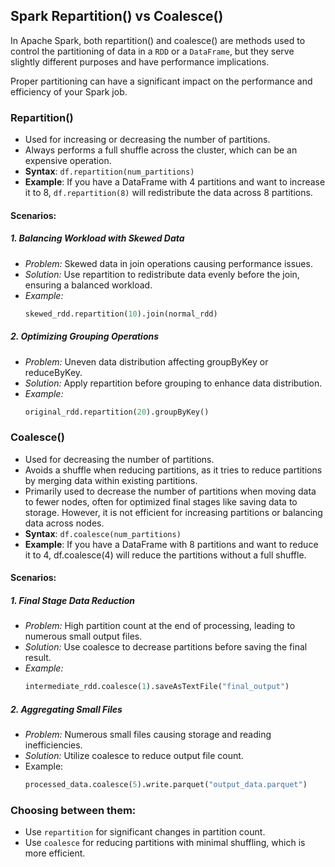 ## Spark Repartition() vs Coalesce()

In Apache Spark, both repartition() and coalesce() are methods used to control the partitioning of data in a `RDD` or a `DataFrame`, but they serve slightly different purposes and have performance implications.

Proper partitioning can have a significant impact on the performance and efficiency of your Spark job.

### Repartition()
- Used for increasing or decreasing the number of partitions.
- Always performs a full shuffle across the cluster, which can be an expensive operation.
- **Syntax**: `df.repartition(num_partitions)`
- **Example**: If you have a DataFrame with 4 partitions and want to increase it to 8, `df.repartition(8)` will redistribute the data across 8 partitions.

#### Scenarios:

##### 1. Balancing Workload with Skewed Data

- *Problem:* Skewed data in join operations causing performance issues.
- *Solution:* Use repartition to redistribute data evenly before the join, ensuring a balanced workload.
- *Example:* 
  ```python
  skewed_rdd.repartition(10).join(normal_rdd)
  ```

##### 2. Optimizing Grouping Operations

- *Problem:* Uneven data distribution affecting groupByKey or reduceByKey.
- *Solution:* Apply repartition before grouping to enhance data distribution.
- *Example:*
  ```python
  original_rdd.repartition(20).groupByKey()
  ```


### Coalesce()
- Used for decreasing the number of partitions.
- Avoids a shuffle when reducing partitions, as it tries to reduce partitions by merging data within existing partitions.
- Primarily used to decrease the number of partitions when moving data to fewer nodes, often for optimized final stages like saving data to storage. However, it is not efficient for increasing partitions or balancing data across nodes.
- **Syntax**: `df.coalesce(num_partitions)`
- **Example**: If you have a DataFrame with 8 partitions and want to reduce it to 4, df.coalesce(4) will reduce the partitions without a full shuffle.

#### Scenarios: 

##### 1. Final Stage Data Reduction
- *Problem:* High partition count at the end of processing, leading to numerous small output files.
- *Solution:* Use coalesce to decrease partitions before saving the final result.
- *Example:* 
  ```python
  intermediate_rdd.coalesce(1).saveAsTextFile("final_output")
  ```

##### 2. Aggregating Small Files
- *Problem:* Numerous small files causing storage and reading inefficiencies.
- *Solution:* Utilize coalesce to reduce output file count.
- Example:
  ```python
  processed_data.coalesce(5).write.parquet("output_data.parquet")
  ```


### Choosing between them:
- Use `repartition` for significant changes in partition count.
- Use `coalesce` for reducing partitions with minimal shuffling, which is more efficient.
